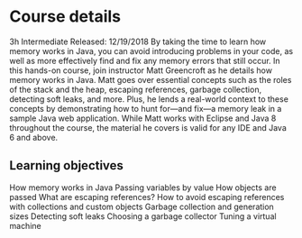 # Course details
3h
Intermediate
Released: 12/19/2018
By taking the time to learn how memory works in Java, you can avoid introducing problems in your code, as well as more effectively find and fix any memory errors that still occur. In this hands-on course, join instructor Matt Greencroft as he details how memory works in Java. Matt goes over essential concepts such as the roles of the stack and the heap, escaping references, garbage collection, detecting soft leaks, and more. Plus, he lends a real-world context to these concepts by demonstrating how to hunt for—and fix—a memory leak in a sample Java web application. While Matt works with Eclipse and Java 8 throughout the course, the material he covers is valid for any IDE and Java 6 and above.

## Learning objectives
  How memory works in Java
  Passing variables by value
  How objects are passed
  What are escaping references?
  How to avoid escaping references with collections and custom objects
  Garbage collection and generation sizes
  Detecting soft leaks
  Choosing a garbage collector
  Tuning a virtual machine
